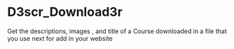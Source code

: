 # D3scr_Download3r
Get the descriptions, images , and title of a Course downloaded in a file that you use next for add in your website

